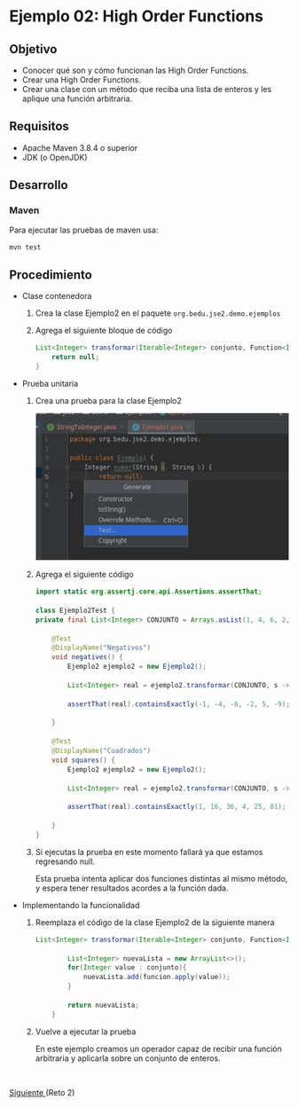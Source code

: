 # Ejemplo 02: High Order Functions

## Objetivo

 - Conocer qué son y cómo funcionan las High Order Functions.
 - Crear una High Order Functions.
 - Crear una clase con un método que reciba una lista de enteros y les aplique una función arbitraria.

## Requisitos

- Apache Maven 3.8.4 o superior
- JDK (o OpenJDK)

## Desarrollo

### Maven

Para ejecutar las pruebas de maven usa:

```bash
mvn test
```

## Procedimiento

- Clase contenedora

    1. Crea la clase Ejemplo2 en el paquete `org.bedu.jse2.demo.ejemplos`

    2. Agrega el siguiente bloque de código
    
        ```java
        List<Integer> transformar(Iterable<Integer> conjunto, Function<Integer, Integer> funcion){
            return null;
        }
        ```

- Prueba unitaria
    1. Crea una prueba para la clase Ejemplo2

        ![Crear prueba](img/figura01.png)
    
    2. Agrega el siguiente código

        ```java
        import static org.assertj.core.api.Assertions.assertThat;

        class Ejemplo2Test {
        private final List<Integer> CONJUNTO = Arrays.asList(1, 4, 6, 2, -5, 9);

            @Test
            @DisplayName("Negativos")
            void negatives() {
                Ejemplo2 ejemplo2 = new Ejemplo2();

                List<Integer> real = ejemplo2.transformar(CONJUNTO, s -> -s);

                assertThat(real).containsExactly(-1, -4, -6, -2, 5, -9);

            }

            @Test
            @DisplayName("Cuadrados")
            void squares() {
                Ejemplo2 ejemplo2 = new Ejemplo2();

                List<Integer> real = ejemplo2.transformar(CONJUNTO, s -> s * s);

                assertThat(real).containsExactly(1, 16, 36, 4, 25, 81);

            }
        }
        ```

    3. Si ejecutas la prueba en este momento fallará ya que estamos regresando null.

        Esta prueba intenta aplicar dos funciones distintas al mismo método, y espera tener resultados acordes a la función dada.


- Implementando la funcionalidad 

    1. Reemplaza el código de la clase Ejemplo2 de la siguiente manera
        
        ```java
        List<Integer> transformar(Iterable<Integer> conjunto, Function<Integer, Integer> funcion){

                List<Integer> nuevaLista = new ArrayList<>();
                for(Integer value : conjunto){
                    nuevaLista.add(funcion.apply(value));
                }

                return nuevaLista;
            }
        ```

    2. Vuelve a ejecutar la prueba

        En este ejemplo creamos un operador capaz de recibir una función arbitraria y aplicarla sobre un conjunto de enteros.


<br/>

[Siguiente ](../Reto-02/Readme.md)(Reto 2)
